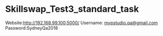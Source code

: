 # Skillswap_Test3_standard_task

Website:http://192.168.99.100:5000/
Username: mvpstudio.qa@gmail.com 
Password:SydneyQa2018

